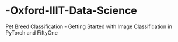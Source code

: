 # -Oxford-IIIT-Data-Science
Pet Breed Classification - Getting Started with Image Classification in PyTorch and FiftyOne
